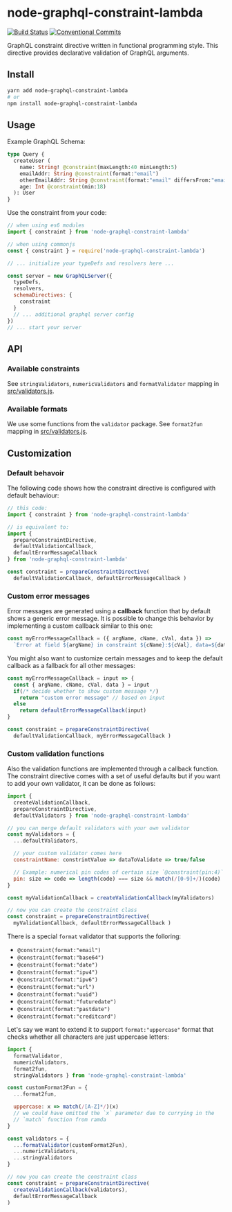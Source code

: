# node-graphql-constraint-lambda

[![Build Status](https://travis-ci.org/vsimko/node-graphql-constraint-lambda.svg?branch=master)](https://travis-ci.org/vsimko/node-graphql-constraint-lambda)
[![Conventional Commits](https://img.shields.io/badge/Conventional%20Commits-1.0.0-yellow.svg)](https://conventionalcommits.org)

GraphQL constraint directive written in functional programming style.
This directive provides declarative validation of GraphQL arguments.

## Install

```sh
yarn add node-graphql-constraint-lambda
# or
npm install node-graphql-constraint-lambda
```

## Usage

Example GraphQL Schema:
```graphql
type Query {
  createUser (
    name: String! @constraint(maxLength:40 minLength:5)
    emailAddr: String @constraint(format:"email")
    otherEmailAddr: String @constraint(format:"email" differsFrom:"emailAddr")
    age: Int @constraint(min:18)
  ): User
}
```

Use the constraint from your code:
```js
// when using es6 modules
import { constraint } from 'node-graphql-constraint-lambda'

// when using commonjs
const { constraint } = require('node-graphql-constraint-lambda')

// ... initialize your typeDefs and resolvers here ...

const server = new GraphQLServer({
  typeDefs,
  resolvers,
  schemaDirectives: {
    constraint
  }
  // ... additional graphql server config
})
// ... start your server
```

## API

### Available constraints
See `stringValidators`, `numericValidators` and `formatValidator` mapping in [src/validators.js].

### Available formats
We use some functions from the `validator` package.
See `format2fun` mapping in [src/validators.js].

[src/validators.js]: https://github.com/vsimko/node-graphql-constraint-lambda/blob/master/src/validators.js


## Customization

### Default behavoir

The following code shows how the constraint directive is configured with default behaviour:
```js
// this code:
import { constraint } from 'node-graphql-constraint-lambda'

// is equivalent to:
import {
  prepareConstraintDirective,
  defaultValidationCallback,
  defaultErrorMessageCallback
} from 'node-graphql-constraint-lambda'

const constraint = prepareConstraintDirective(
  defaultValidationCallback, defaultErrorMessageCallback )

```

### Custom error messages

Error messages are generated using a **callback** function that by default
shows a generic error message. It is possible to change this behavior
by implementing a custom callback similar to this one:
```js
const myErrorMessageCallback = ({ argName, cName, cVal, data }) =>
  `Error at field ${argName} in constraint ${cName}:${cVal}, data=${data}`
```

You might also want to customize certain messages and to keep the default callback as a fallback for all other messages:
```js
const myErrorMessageCallback = input => {
  const { argName, cName, cVal, data } = input
  if(/* decide whether to show custom message */)
    return "custom error message" // based on input
  else
    return defaultErrorMessageCallback(input)
}

const constraint = prepareConstraintDirective(
  defaultValidationCallback, myErrorMessageCallback )
```

### Custom validation functions

Also the validation functions are implemented through a callback function.
The constraint directive comes with a set of useful defaults but if you
want to add your own validator, it can be done as follows:
```js
import {
  createValidationCallback,
  prepareConstraintDirective,
  defaultValidators } from 'node-graphql-constraint-lambda'

// you can merge default validators with your own validator
const myValidators = {
  ...defaultValidators,

  // your custom validator comes here
  constraintName: constrintValue => dataToValidate => true/false

  // Example: numerical pin codes of certain size `@constraint(pin:4)`
  pin: size => code => length(code) === size && match(/[0-9]+/)(code)
}

const myValidationCallback = createValidationCallback(myValidators)

// now you can create the constraint class
const constraint = prepareConstraintDirective(
  myValidationCallback, defaultErrorMessageCallback )
```

There is a special `format` validator that supports the folloring:
-  `@constraint(format:"email")`
-  `@constraint(format:"base64")`
-  `@constraint(format:"date")`
-  `@constraint(format:"ipv4")`
-  `@constraint(format:"ipv6")`
-  `@constraint(format:"url")`
-  `@constraint(format:"uuid")`
-  `@constraint(format:"futuredate")`
-  `@constraint(format:"pastdate")`
-  `@constraint(format:"creditcard")`

Let's say we want to extend it to support `format:"uppercase"` format that checks whether all characters are just uppercase letters:
```js
import {
  formatValidator,
  numericValidators,
  format2fun,
  stringValidators } from 'node-graphql-constraint-lambda'

const customFormat2Fun = {
  ...format2fun,

  uppercase: x => match(/[A-Z]*/)(x)
  // we could have omitted the `x` parameter due to currying in the
  // `match` function from ramda
}

const validators = {
  ...formatValidator(customFormat2Fun),
  ...numericValidators,
  ...stringValidators
}

// now you can create the constraint class
const constraint = prepareConstraintDirective(
  createValidationCallback(validators),
  defaultErrorMessageCallback
)

```